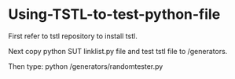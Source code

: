 # Using-TSTL-to-test-python-file

First refer to tstl repository to install tstl.

Next copy python SUT linklist.py file and test tstl file to <tstl-root>/generators.

Then type:
python <tstl-root>/generators/randomtester.py 

